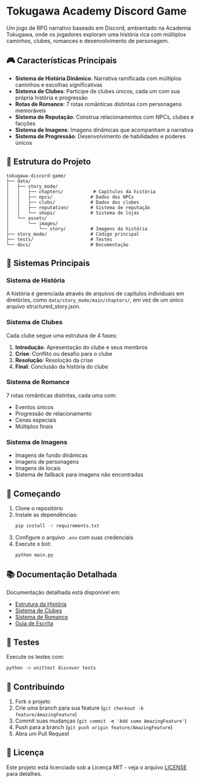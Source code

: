 # Tokugawa Academy Discord Game

Um jogo de RPG narrativo baseado em Discord, ambientado na Academia Tokugawa, onde os jogadores exploram uma história rica com múltiplos caminhos, clubes, romances e desenvolvimento de personagem.

## 🎮 Características Principais

- **Sistema de História Dinâmico**: Narrativa ramificada com múltiplos caminhos e escolhas significativas
- **Sistema de Clubes**: Participe de clubes únicos, cada um com sua própria história e progressão
- **Rotas de Romance**: 7 rotas românticas distintas com personagens memoráveis
- **Sistema de Reputação**: Construa relacionamentos com NPCs, clubes e facções
- **Sistema de Imagens**: Imagens dinâmicas que acompanham a narrativa
- **Sistema de Progressão**: Desenvolvimento de habilidades e poderes únicos

## 📁 Estrutura do Projeto

```
tokugawa-discord-game/
├── data/
│   ├── story_mode/
│   │   ├── chapters/           # Capítulos da história
│   │   ├── npcs/              # Dados dos NPCs
│   │   ├── clubs/             # Dados dos clubes
│   │   ├── reputation/        # Sistema de reputação
│   │   └── shops/             # Sistema de lojas
│   └── assets/
│       └── images/
│           └── story/         # Imagens da história
├── story_mode/                # Código principal
├── tests/                     # Testes
└── docs/                      # Documentação
```

## 🎯 Sistemas Principais

### Sistema de História

A história é gerenciada através de arquivos de capítulos individuais em diretórios, como `data/story_mode/main/chapters/`, em vez de um único arquivo structured_story.json.

### Sistema de Clubes

Cada clube segue uma estrutura de 4 fases:
1. **Introdução**: Apresentação do clube e seus membros
2. **Crise**: Conflito ou desafio para o clube
3. **Resolução**: Resolução da crise
4. **Final**: Conclusão da história do clube

### Sistema de Romance

7 rotas românticas distintas, cada uma com:
- Eventos únicos
- Progressão de relacionamento
- Cenas especiais
- Múltiplos finais

### Sistema de Imagens

- Imagens de fundo dinâmicas
- Imagens de personagens
- Imagens de locais
- Sistema de fallback para imagens não encontradas

## 🚀 Começando

1. Clone o repositório
2. Instale as dependências:
   ```bash
   pip install -r requirements.txt
   ```
3. Configure o arquivo `.env` com suas credenciais
4. Execute o bot:
   ```bash
   python main.py
   ```

## 📚 Documentação Detalhada

Documentação detalhada está disponível em:
- [Estrutura da História](docs/story_structure.md)
- [Sistema de Clubes](docs/club_system.md)
- [Sistema de Romance](docs/romance_system.md)
- [Guia de Escrita](docs/writing_guide.md)

## 🧪 Testes

Execute os testes com:
```bash
python -m unittest discover tests
```

## 🤝 Contribuindo

1. Fork o projeto
2. Crie uma branch para sua feature (`git checkout -b feature/AmazingFeature`)
3. Commit suas mudanças (`git commit -m 'Add some AmazingFeature'`)
4. Push para a branch (`git push origin feature/AmazingFeature`)
5. Abra um Pull Request

## 📝 Licença

Este projeto está licenciado sob a Licença MIT - veja o arquivo [LICENSE](LICENSE) para detalhes.
